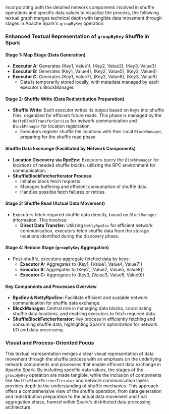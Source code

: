 Incorporating both the detailed network components involved in shuffle operations and specific data values to visualize the process, the following textual graph merges technical depth with tangible data movement through stages in Apache Spark's `groupByKey` operation:

### Enhanced Textual Representation of `groupByKey` Shuffle in Spark

#### Stage 1: Map Stage (Data Generation)

- **Executor A:** Generates (Key1, Value1), (Key2, Value2), (Key3, Value3)
- **Executor B:** Generates (Key1, Value4), (Key2, Value5), (Key3, Value6)
- **Executor C:** Generates (Key1, Value7), (Key2, Value8), (Key3, Value9)
  - Data is temporarily stored locally, with metadata managed by each executor's BlockManager.

#### Stage 2: Shuffle Write (Data Redistribution Preparation)

- **Shuffle Write:** Each executor writes its output based on keys into shuffle files, organized for efficient future reads. This phase is managed by the `NettyBlockTransferService` for network communication and `BlockManager` for location registration.
  - Executors register shuffle file locations with their local `BlockManager`, preparing for the shuffle read phase.

#### Shuffle Data Exchange (Facilitated by Network Components)

- **Location Discovery via RpcEnv:** Executors query the `BlockManager` for locations of needed shuffle blocks, utilizing the RPC environment for communication.
- **ShuffleBlockFetcherIterator Process:**
  - Initiates block fetch requests.
  - Manages buffering and efficient consumption of shuffle data.
  - Handles possible fetch failures or retries.

#### Stage 3: Shuffle Read (Actual Data Movement)

- Executors fetch required shuffle data directly, based on `BlockManager` information. This involves:
  - **Direct Data Transfer:** Utilizing `NettyRpcEnv` for efficient network communication, executors fetch shuffle data from the storage locations identified during the discovery phase.

#### Stage 4: Reduce Stage (`groupByKey` Aggregation)

- Post-shuffle, executors aggregate fetched data by keys:
  - **Executor A:** Aggregates to (Key1, [Value1, Value4, Value7])
  - **Executor B:** Aggregates to (Key2, [Value2, Value5, Value8])
  - **Executor C:** Aggregates to (Key3, [Value3, Value6, Value9])

#### Key Components and Processes Overview

- **RpcEnv & NettyRpcEnv:** Facilitate efficient and scalable network communication for shuffle data exchange.
- **BlockManager:** Central role in managing data blocks, coordinating shuffle data locations, and enabling executors to fetch required data.
- **ShuffleBlockFetcherIterator:** Key process in efficiently fetching and consuming shuffle data, highlighting Spark's optimization for network I/O and data processing.

### Visual and Process-Oriented Focus

This textual representation merges a clear visual representation of data movement through the shuffle process with an emphasis on the underlying network components and processes that enable efficient data exchange in Apache Spark. By including specific data values, the stages of the `groupByKey` operation are made tangible, while the inclusion of components like `ShuffleBlockFetcherIterator` and network communication layers provides depth to the understanding of shuffle mechanics. This approach offers a comprehensive view of the shuffle operation, from data generation and redistribution preparation to the actual data movement and final aggregation phase, framed within Spark's distributed data processing architecture.
